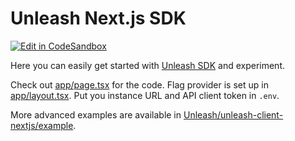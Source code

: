# Unleash Next.js SDK

[![Edit in CodeSandbox](https://codesandbox.io/static/img/play-codesandbox.svg)](https://codesandbox.io/s/github/Unleash/unleash-sdk-examples/tree/v2/Next.js)

Here you can easily get started with [Unleash SDK](https://github.com/Unleash/unleash-client-nextjs) and experiment.

Check out [app/page.tsx](./app/page.tsx) for the code. Flag provider is set up in [app/layout.tsx](./app/layout.tsx). Put you instance URL and API client token in `.env`.

More advanced examples are available in [Unleash/unleash-client-nextjs/example](https://github.com/Unleash/unleash-client-nextjs/tree/app/page.tsxample).
